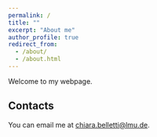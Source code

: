 ```yaml
---
permalink: /
title: ""
excerpt: "About me"
author_profile: true
redirect_from: 
  - /about/
  - /about.html
---
```


Welcome to my webpage.

Contacts
------

You can email me at <a href="mailto:">chiara.belletti@lmu.de</a>.

